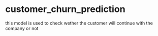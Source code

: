 # customer_churn_prediction
this model is used to check wether the customer will continue with the company  or not 
